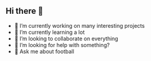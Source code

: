 ## Hi there 👋

<!--
**psari2021/psari2021** is a ✨ _special_ ✨ repository because its `README.md` (this file) appears on your GitHub profile.

Here are some ideas to get you started:


-->
- 🔭 I’m currently working on many interesting projects
- 🌱 I’m currently learning a lot
- 👯 I’m looking to collaborate on everything
- 🤔 I’m looking for help with something?
- 💬 Ask me about football
